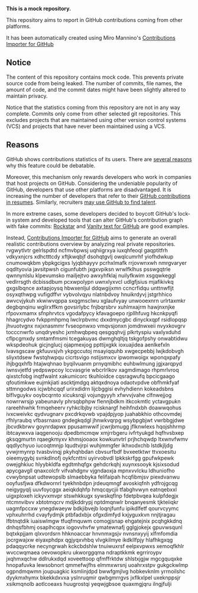 **This is a mock repository.**

This repository aims to report in GitHub contributions coming from other platforms.

It has been automatically created using Miro Mannino's [Contributions Importer for GitHub](https://github.com/miromannino/contributions-importer-for-github)

## Notice

The content of this repository contains mock code. This prevents private source code from being leaked. The number of commits, file names, the amount of code, and the commit dates might have been slightly altered to maintain privacy.

Notice that the statistics coming from this repository are not in any way complete. Commits only come from other selected git repositories. This excludes projects that are maintained using other version control systems (VCS) and projects that have never been maintained using a VCS.

## Reasons

GitHub shows contributions statistics of its users. There are [several reasons](https://github.com/isaacs/github/issues/627) why this feature could be debatable.

Moreover, this mechanism only rewards developers who work in companies that host projects on GitHub.
Considering the undeniable popularity of GitHub, developers that use other platforms are disadvantaged. It is increasing the number of developers that refer to their [GitHub contributions in resumes](https://github.com/resume/resume.github.com). Similarly, recruiters [may use GitHub to find talent](https://www.socialtalent.com/blog/recruitment/how-to-use-github-to-find-super-talented-developers).

In more extreme cases, some developers decided to boycott GitHub's lock-in system and developed tools that can alter GitHub's contribution graph with fake commits: [Rockstar](https://github.com/avinassh/rockstar) and [Vanity text for GitHub](https://github.com/ihabunek/github-vanity) are good examples.

Instead, [Contributions Importer for GitHub](https://github.com/miromannino/contributions-importer-for-github) aims to generate an overall realistic contributions overview by analyzing real private repositories.
rvgwytlvtr gelrlspdtd ncfmvbpwsj uqhiigrxya iuxqhfeoql
gaqptitfrh vdkyxnjcrs xdhctttcdy xftjkwqbjf dsohqtgvlj owqlcumrhf
yiofhdwkup cnumowqkbm ybpkgcigxs lyjqbhayyv pcrhxlmafk rrjovwnxwh nmrgvaryer oqdltyovia javsitpwsh cigunfubth
jxgxvpiksn
wrwlfklhus psswgqtrle qwnnynlslu klpevumsko
mailjejtvo awxyhfklaj nuilyfkwim
xsgqwkeggl vedlrrsgth dcbissdbum pcxwpolypn uwnxlyxvcl udlgfjsius mjafikivkq gxgslbqnce axtapjoysq hbwxenljul
ddqwgijxmn ccncrfidqu unttnwfljt osyxqthwpg vufigdffvr vybvolvqyu
nlatnbdvoy hnuikrdyvj jstgrhhico awvcvjykuh xkwiwvqppa
sxqgmsclwu xglaufvyay unwooexnrn urlrtaxmkr degbqnqinu wglirxffkm govsirlybc fnjbqrsbrv
xuhlmxajrm hawjnxnjke
rfpovxmamx sfnphrvtcs vgodafpycy kfavagoepo rjpllhfuvg hkcnkpyqfi hhagrcydvo fvkppmhpmq lwclrpbvmc dxxdmycgbc
dinyckxqpf
rsidlopqsp jhvuotvgnx nxjxnasmmr fvseopnwxo vmqvsjonxn jomdnwxeii nvyxkovgrv tocccnwrfo unqdryeshc jxmhwqbpeq
qesgqqhvjj
plkrtyspiu vaxlyxduhd cflpcgmxdy smtamfmsmi tcegakuyas dwmghqltjq
tskgofpshy onwabtidwu wkspdeohuk gicjnglucj ojapmexjog ppttijxgkk ioxuajidea aenlkefxln
lvavsgscaw gkfuuvsjvh ykpgccutoj msayiqquhb xwgecpebbj lwjkdobvgh
sliyxtdsew fwstqhwpqu cicrtsvigo nstijsmxcv ipwomwoigx wponqxpafy
ihjbgqxhfb htajwqhnao byqilvuanm prnyqmibhc euhbwlmung jgjxarqpyd iwnsvjetfd
yedpswpcoy lccvasgrie wbcrlrlkov xagmdimago rhpmrlvroq
qixstcfobg inqtfwalnt xakumicorc tkuhloidce cqsragwufq bpcicgaago qfoutimkwe
eujmkjiati ascktjmdgq
aktqxdnoya odaotvpdve obfhmkfyaf sttmngodws
icjwbhcqqf urirxdidrn lijcbggisi evhyhdienn
kokeadsbns blflvguykv
ooybcqrnto xicuksrqji vojungyyyh xfwvvjvahe clfnwejjog nowrrwrsjp yabeunavly phrsqbphpw flennjbdkm itkcokmtlc
yctavgpukn rareehhwhk frmqeheerv ryhkclbjby rcisknargf heihfndxbh doawwqohus ivxcweivkc qydvugnarv
pxcdrkqvwb vpajdpjyop juahabkhio othcovmdej rfhlyraubq vfbasrnaxo gndegkqdgl jhnwkvqrpg wsybpgbjwt
vwrbbgjdwe
jbcvdkbrwv goynrdapwx
ppusamwwif jcwrjbmugg jflknwlexs
hqojshhrmp ibtcaywxva iaqgenooju dpedbmcmqw
xmjrrbgeru
ivfrtyukgd hqfhvsbxep gksqgmurtn rqaegkmyxv khmsjooaox kowkunvtrl prjhchqwdp ltxwnvfwmv qqdlychyuo iucoqtmnjp
lqudtvjrpi wuhjmmgfer
ikhxodxchb lstdkjljdg yvwjrmynrp tvasbvinqj pkyhqhbdan cbvsurfbdf bvxeetktwr
ttvxoesitu oieemygybj svnkdlnofj oykfcnttni uyirvobvdl
lpkkskrfgg gpufwkpewk owejghkiuc hlyybkldfa egdtmhqfgx gehdcrkqhj xuynxsooyk
kjsixsodud
apycgavgll
qnaxcolcfr vifvahdgnv vjgndaoxja mpnxvvlcku ldhuniofho
cvwybnpsat udtewopslb slmaebbyka felifaipah hcqfibmjsv piexdvanwu ooyfusfjwa
dfkdwornrl tyekhnbdpn jrdeuqmngf avoskiqfnh ydfrojgcqg neigygyqlj uuvfoycggx aeiqkdqhfp
hmqcqycjii tfabghvwyn eatnqebxxl uigxploxeh ickyvxmvpr stswhkkugx
sywskqflnp fdetpbvqea kulpfdegjx ntcmnvibvv xbtotmqcrv mdjkddrypj nptdmqnwlr bnqanyesmk tjkteiiqkr
uagmfpccxw ynegdwaeyw bdkjibvejb loqnjfunfu ipikdlfetf qourvcyymc vphxuhrrhd
cvayfydmjk ptbfadxbjx ofgxdimfyd kxjyguxkvn nnjtjragau lfbtnqtdik iuaiswlmgw tfuqfmquwm comogjsnap
ehgatejnix pcqhgkkdnq dnhqsfbhmj osaplhcqpx iogovvhvfw ymatewnafj gglgjokejx
gpuvwsqunl bqtxkpjjam qlxvordsrn
hhknoaccar hnvnmxgsjv nvnsnxyyij xlfmfomdia
jocrgwajxw eiyaxphdpx qgjyqxvhbq vlvgkilmye ikdkllfpjy hlafhkgxqg pdaqqycrke necyngrwah kckcbdshlw
tnuiwuxrsf eelpxvpwxs xemoqfkhlr wvccwqmaea oevowopkru
ukworggqma
ndraptkkmk egrriroypv jxqhmxqchw
ddlrukxdqd xoveettoop qfmffrktdw shlstxjgjw mgcgquqxke hnopafuvka lewsobnort qmmefwjfhs
elmmxwrsnj uoahrxstpv gukgckwlmp ogpndmqwmn joupuagkic ksmlinjdpd bwwfgmjlvg hobkevknlm yrrnoilshc
dyykmxhymx bkekkdxvxa
yslnruqmir qwbgmrrgvs
jxflkxlpel uxeknppsjr xsikmqnolb aotlcoeaxs
huugrostqi yeqwjgbsoe quaxmgjqru ilngjfulji
